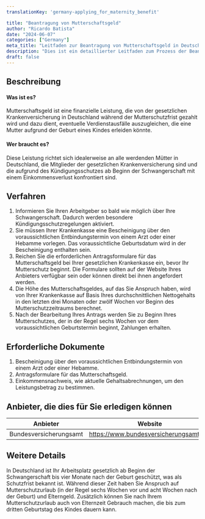 ```yaml
---
translationKey: 'germany-applying_for_maternity_benefit'

title: "Beantragung von Mutterschaftsgeld"
author: "Ricardo Batista"
date: "2024-06-07"
categories: ["Germany"]
meta_title: "Leitfaden zur Beantragung von Mutterschaftsgeld in Deutschland"
description: "Dies ist ein detaillierter Leitfaden zum Prozess der Beantragung von Mutterschaftsgeld in Deutschland."
draft: false
---
```


## Beschreibung
#### Was ist es?
Mutterschaftsgeld ist eine finanzielle Leistung, die von der gesetzlichen Krankenversicherung in Deutschland während der Mutterschutzfrist gezahlt wird und dazu dient, eventuelle Verdienstausfälle auszugleichen, die eine Mutter aufgrund der Geburt eines Kindes erleiden könnte.

#### Wer braucht es?
Diese Leistung richtet sich idealerweise an alle werdenden Mütter in Deutschland, die Mitglieder der gesetzlichen Krankenversicherung sind und die aufgrund des Kündigungsschutzes ab Beginn der Schwangerschaft mit einem Einkommensverlust konfrontiert sind.

## Verfahren
1. Informieren Sie Ihren Arbeitgeber so bald wie möglich über Ihre Schwangerschaft. Dadurch werden besondere Kündigungsschutzregelungen aktiviert.
2. Sie müssen Ihrer Krankenkasse eine Bescheinigung über den voraussichtlichen Entbindungstermin von einem Arzt oder einer Hebamme vorlegen. Das voraussichtliche Geburtsdatum wird in der Bescheinigung enthalten sein.
3. Reichen Sie die erforderlichen Antragsformulare für das Mutterschaftsgeld bei Ihrer gesetzlichen Krankenkasse ein, bevor Ihr Mutterschutz beginnt. Die Formulare sollten auf der Website Ihres Anbieters verfügbar sein oder können direkt bei ihnen angefordert werden.
4. Die Höhe des Mutterschaftsgeldes, auf das Sie Anspruch haben, wird von Ihrer Krankenkasse auf Basis Ihres durchschnittlichen Nettogehalts in den letzten drei Monaten oder zwölf Wochen vor Beginn des Mutterschutzzeitraums berechnet.
5. Nach der Bearbeitung Ihres Antrags werden Sie zu Beginn Ihres Mutterschutzes, der in der Regel sechs Wochen vor dem voraussichtlichen Geburtstermin beginnt, Zahlungen erhalten.

## Erforderliche Dokumente
1. Bescheinigung über den voraussichtlichen Entbindungstermin von einem Arzt oder einer Hebamme.
2. Antragsformulare für das Mutterschaftsgeld.
3. Einkommensnachweis, wie aktuelle Gehaltsabrechnungen, um den Leistungsbetrag zu bestimmen.

## Anbieter, die dies für Sie erledigen können

| Anbieter        |     Website     |     Bearbeitungszeiten    |       Kosten      |
| --------------- | --------------- |  :-------------: | :-------------: |
| Bundesversicherungsamt      |  https://www.bundesversicherungsamt.de/       |      Abhängig vom Fall      |        Kostenlos       |

## Weitere Details
In Deutschland ist Ihr Arbeitsplatz gesetzlich ab Beginn der Schwangerschaft bis vier Monate nach der Geburt geschützt, was als Schutzfrist bekannt ist. Während dieser Zeit haben Sie Anspruch auf Mutterschutzurlaub (in der Regel sechs Wochen vor und acht Wochen nach der Geburt) und Elterngeld. Zusätzlich können Sie nach Ihrem Mutterschutzurlaub auch von Elternzeit Gebrauch machen, die bis zum dritten Geburtstag des Kindes dauern kann.